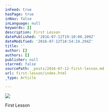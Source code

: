```yaml
---
inFeed: true
hasPage: true
inNav: false
inLanguage: null
keywords: []
description: First Lesson
datePublished: '2016-07-12T19:10:00.209Z'
dateModified: '2016-07-12T18:54:24.294Z'
title: ''
author: []
authors: []
publisher: null
starred: false
sourcePath: _posts/2016-07-12-first-lesson.md
url: first-lesson/index.html
_type: Article

---
```

![](https://the-grid-user-content.s3-us-west-2.amazonaws.com/7eb39221-a1fc-49bc-8b3f-1a66557f7322.jpg)

First Lesson
